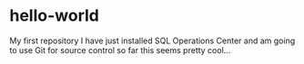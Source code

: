 # hello-world
My first repository
I have just installed SQL Operations Center and am going to use Git for source control
so far this seems pretty cool...
